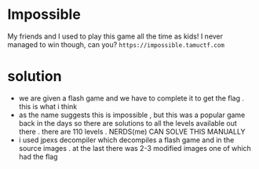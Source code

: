 # Impossible
My friends and I used to play this game all the time as kids! I never managed to win though, can you?
```https://impossible.tamuctf.com```
# solution
- we are given a flash game and we have to complete it to get the flag . this is what i think
- as the name suggests this is impossible , but this was a popular game back in the days so there are solutions to all the levels available out there . there are 110 levels . NERDS(me) CAN SOLVE THIS MANUALLY
-  i used jpexs decompiler which decompiles a flash game 
and in the source images . at the last there was 2-3 modified images one of which had the flag 
